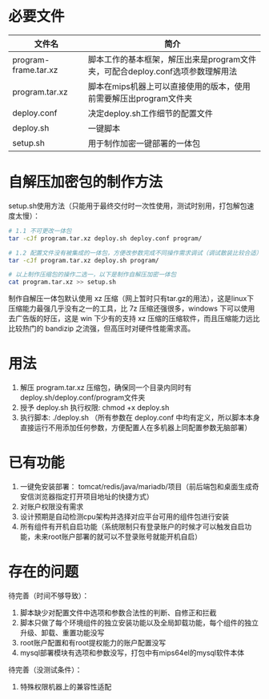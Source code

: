 # 必要文件

|文件名|简介|
|---|---|
|program-frame.tar.xz|脚本工作的基本框架，解压出来是program文件夹，可配合deploy.conf选项参数理解用法|
|program.tar.xz|脚本在mips机器上可以直接使用的版本，使用前需要解压出program文件夹|
|deploy.conf|决定deploy.sh工作细节的配置文件|
|deploy.sh|一键脚本|
|setup.sh|用于制作加密一键部署的一体包|

# 自解压加密包的制作方法

setup.sh使用方法（只能用于最终交付时一次性使用，测试时别用，打包解包速度太慢）：
```bash
# 1.1 不可更改一体包
tar -cJf program.tar.xz deploy.sh deploy.conf program/

# 1.2 配置文件没有被集成的一体包，方便改参数完成不同操作需求调试（调试散装比较合适）
tar -cJf program.tar.xz deploy.sh program/

# 以上制作压缩包的操作二选一，以下是制作自解压加密一体包
cat program.tar.xz >> setup.sh
```
制作自解压一体包默认使用 xz 压缩（网上暂时只有tar.gz的用法），这是linux下压缩能力最强几乎没有之一的工具，比 7z 压缩还强很多，windows 下可以使用去广告版的好压，这是 win 下少有的支持 xz 压缩的压缩软件，而且压缩能力远比比较热门的 bandizip 之流强，但高压时对硬件性能需求高。

# 用法

1. 解压 program.tar.xz 压缩包，确保同一个目录内同时有deploy.sh/deploy.conf/program文件夹
2. 授予 deploy.sh 执行权限: chmod +x deploy.sh
3. 执行脚本: ./deploy.sh （所有参数在 deploy.conf 中均有定义，所以脚本本身直接运行不用添加任何参数，方便配置人在多机器上同配置参数无脑部署）

# 已有功能

1. 一键免安装部署： tomcat/redis/java/mariadb/项目（前后端包和桌面生成奇安信浏览器指定打开项目地址的快捷方式）
2. 对账户权限没有需求
3. 设计预期是自动检测cpu架构并选择对应平台可用的组件包进行安装
4. 所有组件有开机自启功能（系统限制只有登录账户的时候才可以触发自启功能，未来root账户部署的就可以不登录账号就能开机自启）

# 存在的问题

待完善（时间不够导致）：
1. 脚本缺少对配置文件中选项和参数合法性的判断、自修正和拦截
2. 脚本只做了每个环境组件的独立安装功能以及全局卸载功能，每个组件的独立升级、卸载、重置功能没写
3. root账户配置和有root提权能力的账户配置没写
4. mysql部署模块有选项和参数没写，打包中有mips64el的mysql软件本体

待完善（没测试条件）：
1. 特殊权限机器上的兼容性适配